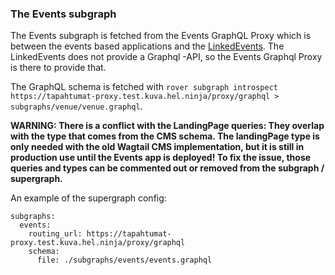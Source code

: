 ### The Events subgraph

The Events subgraph is fetched from the Events GraphQL Proxy which is between the events based applications and the [LinkedEvents](http://api.hel.fi/linkedevents/v1/). The LinkedEvents does not provide a Graphql -API, so the Events Graphql Proxy is there to provide that.

The GraphQL schema is fetched with `rover subgraph introspect https://tapahtumat-proxy.test.kuva.hel.ninja/proxy/graphql > subgraphs/venue/venue.graphql`.

**WARNING: There is a conflict with the LandingPage queries: They overlap with the type that comes from the CMS schema. The landingPage type is only needed with the old Wagtail CMS implementation, but it is still in production use until the Events app is deployed! To fix the issue, those queries and types can be commented out or removed from the subgraph / supergraph.**

An example of the supergraph config:

```
subgraphs:
  events:
    routing_url: https://tapahtumat-proxy.test.kuva.hel.ninja/proxy/graphql
    schema:
      file: ./subgraphs/events/events.graphql
```
